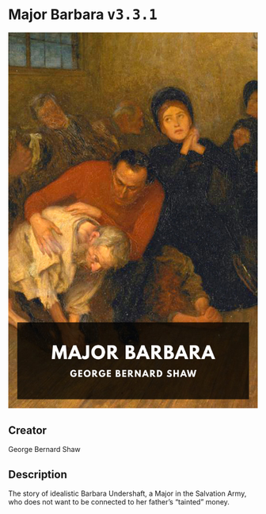 
# Major Barbara <kbd>v3.3.1</kbd>

<center>
  <img src="./cover-1024.jpg"/>
</center>

## Creator
George Bernard Shaw

## Description
The story of idealistic Barbara Undershaft, a Major in the Salvation Army, who does not want to be connected to her father’s “tainted” money.
